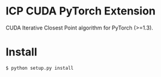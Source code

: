 # ICP CUDA PyTorch Extension

CUDA Iterative Closest Point algorithm for PyTorch (>=1.3).

# Install

```
$ python setup.py install
```